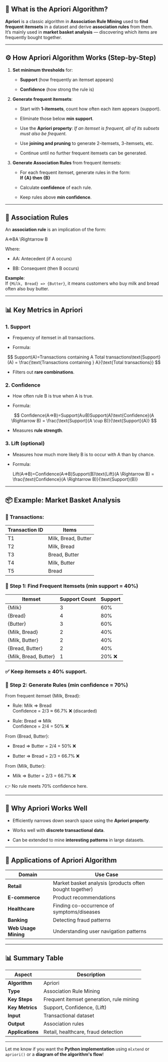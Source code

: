 ## 📘 **What is the Apriori Algorithm?**

**Apriori** is a classic algorithm in **Association Rule Mining** used to **find frequent itemsets** in a dataset and derive **association rules** from them.  
It’s mainly used in **market basket analysis** — discovering which items are frequently bought together.

---

## ⚙️ **How Apriori Algorithm Works (Step-by-Step)**

1. **Set minimum thresholds** for:
    
    - **Support** (how frequently an itemset appears)
        
    - **Confidence** (how strong the rule is)
        
2. **Generate frequent itemsets**:
    
    - Start with **1-itemsets**, count how often each item appears (support).
        
    - Eliminate those below **min support**.
        
    - Use the **Apriori property**: _If an itemset is frequent, all of its subsets must also be frequent._
        
    - Use **joining and pruning** to generate 2-itemsets, 3-itemsets, etc.
        
    - Continue until no further frequent itemsets can be generated.
        
3. **Generate Association Rules** from frequent itemsets:
    
    - For each frequent itemset, generate rules in the form:  
        **If {A} then {B}**
        
    - Calculate **confidence** of each rule.
        
    - Keep rules above **min confidence**.
        

---

## 🧾 **Association Rules**

An **association rule** is an implication of the form:

A⇒BA \Rightarrow B

Where:

- AA: Antecedent (if A occurs)
    
- BB: Consequent (then B occurs)
    

**Example**:  
If `{Milk, Bread} => {Butter}`, it means customers who buy milk and bread often also buy butter.

---

## 📊 **Key Metrics in Apriori**

### 1. **Support**

- Frequency of itemset in all transactions.
    
- Formula:
    
$$
    Support(A)=Transactions containing A
    Total transactions\text{Support}(A) = \frac{\text{Transactions containing } A}{\text{Total transactions}}
$$
- Filters out **rare combinations**.
    

### 2. **Confidence**

- How often rule B is true when A is true.
    
- Formula:
    
$$
    Confidence(A⇒B)=Support(A∪B)Support(A)\text{Confidence}(A \Rightarrow B) = \frac{\text{Support}(A \cup B)}{\text{Support}(A)}
$$
- Measures **rule strength**.
    

### 3. **Lift** (optional)

- Measures how much more likely B is to occur with A than by chance.
    
- Formula:
    
    Lift(A⇒B)=Confidence(A⇒B)Support(B)\text{Lift}(A \Rightarrow B) = \frac{\text{Confidence}(A \Rightarrow B)}{\text{Support}(B)}

---

## 📦 **Example: Market Basket Analysis**

### 🛒 Transactions:

|Transaction ID|Items|
|---|---|
|T1|Milk, Bread, Butter|
|T2|Milk, Bread|
|T3|Bread, Butter|
|T4|Milk, Butter|
|T5|Bread|

### 📐 Step 1: Find Frequent Itemsets (min support = 40%)

|Itemset|Support Count|Support|
|---|---|---|
|{Milk}|3|60%|
|{Bread}|4|80%|
|{Butter}|3|60%|
|{Milk, Bread}|2|40%|
|{Milk, Butter}|2|40%|
|{Bread, Butter}|2|40%|
|{Milk, Bread, Butter}|1|20% ❌|

### ✅ Keep itemsets ≥ 40% support.

### 📐 Step 2: Generate Rules (min confidence = 70%)

From frequent itemset {Milk, Bread}:

- Rule: Milk ⇒ Bread  
    Confidence = 2/3 ≈ 66.7% ❌ (discarded)
    
- Rule: Bread ⇒ Milk  
    Confidence = 2/4 = 50% ❌
    

From {Bread, Butter}:

- Bread ⇒ Butter = 2/4 = 50% ❌
    
- Butter ⇒ Bread = 2/3 = 66.7% ❌
    

From {Milk, Butter}:

- Milk ⇒ Butter = 2/3 = 66.7% ❌
    

👉 No rule meets 70% confidence here.

---

## 🧠 **Why Apriori Works Well**

- Efficiently narrows down search space using the **Apriori property**.
    
- Works well with **discrete transactional data**.
    
- Can be extended to mine **interesting patterns** in large datasets.
    

---

## 💼 **Applications of Apriori Algorithm**

|Domain|Use Case|
|---|---|
|**Retail**|Market basket analysis (products often bought together)|
|**E-commerce**|Product recommendations|
|**Healthcare**|Finding co-occurrence of symptoms/diseases|
|**Banking**|Detecting fraud patterns|
|**Web Usage Mining**|Understanding user navigation patterns|

---

## 📊 Summary Table

|Aspect|Description|
|---|---|
|**Algorithm**|Apriori|
|**Type**|Association Rule Mining|
|**Key Steps**|Frequent itemset generation, rule mining|
|**Key Metrics**|Support, Confidence, (Lift)|
|**Input**|Transactional dataset|
|**Output**|Association rules|
|**Applications**|Retail, healthcare, fraud detection|

---

Let me know if you want the **Python implementation** using `mlxtend` or `apriori()` or a **diagram of the algorithm's flow**!